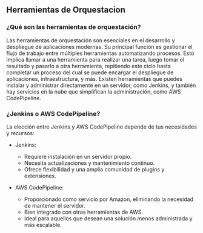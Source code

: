 <h2 align="left"> Herramientas de Orquestacion </h2>

<h3> ¿Qué son las herramientas de orquestación? </h3>

<p align="left"> Las herramientas de orquestación son esenciales en el desarrollo y despliegue de aplicaciones modernas. Su principal función es gestionar el flujo de trabajo entre múltiples herramientas automatizando procesos. Esto implica llamar a una herramienta para realizar una tarea, luego tomar el resultado y pasarlo a otra herramienta, repitiendo este ciclo hasta completar un proceso del cual se puede encargar el despliegue de aplicaciones, infraestructura, y más. Existen herramientas que puedes instalar y administrar directamente en un servidor, como Jenkins, y también hay servicios en la nube que simplifican la administración, como AWS CodePipeline. </p>

<h3> ¿Jenkins o AWS CodePipeline? </h3>

<p align="left"> La elección entre Jenkins y AWS CodePipeline depende de tus necesidades y recursos:

* Jenkins:
    * Requiere instalación en un servidor propio.
    * Necesita actualizaciones y mantenimiento continuo.
    * Ofrece flexibilidad y una amplia comunidad de plugins y extensiones.

* AWS CodePipeline:
    * Proporcionado como servicio por Amazon, eliminando la necesidad de mantener el servidor.
    * Bien integrado con otras herramientas de AWS.
    * Ideal para aquellos que desean una solución menos administrada y más escalable.

 </p>